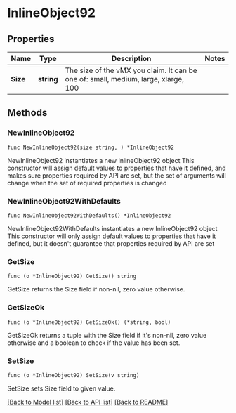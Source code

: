# InlineObject92

## Properties

Name | Type | Description | Notes
------------ | ------------- | ------------- | -------------
**Size** | **string** | The size of the vMX you claim. It can be one of: small, medium, large, xlarge, 100 | 

## Methods

### NewInlineObject92

`func NewInlineObject92(size string, ) *InlineObject92`

NewInlineObject92 instantiates a new InlineObject92 object
This constructor will assign default values to properties that have it defined,
and makes sure properties required by API are set, but the set of arguments
will change when the set of required properties is changed

### NewInlineObject92WithDefaults

`func NewInlineObject92WithDefaults() *InlineObject92`

NewInlineObject92WithDefaults instantiates a new InlineObject92 object
This constructor will only assign default values to properties that have it defined,
but it doesn't guarantee that properties required by API are set

### GetSize

`func (o *InlineObject92) GetSize() string`

GetSize returns the Size field if non-nil, zero value otherwise.

### GetSizeOk

`func (o *InlineObject92) GetSizeOk() (*string, bool)`

GetSizeOk returns a tuple with the Size field if it's non-nil, zero value otherwise
and a boolean to check if the value has been set.

### SetSize

`func (o *InlineObject92) SetSize(v string)`

SetSize sets Size field to given value.



[[Back to Model list]](../README.md#documentation-for-models) [[Back to API list]](../README.md#documentation-for-api-endpoints) [[Back to README]](../README.md)


